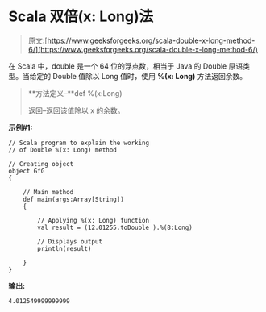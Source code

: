 # Scala 双倍(x: Long)法

> 原文:[https://www.geeksforgeeks.org/scala-double-x-long-method-6/](https://www.geeksforgeeks.org/scala-double-x-long-method-6/)

在 Scala 中，double 是一个 64 位的浮点数，相当于 Java 的 Double 原语类型。当给定的 Double 值除以 Long 值时，使用 **%(x: Long)** 方法返回余数。

> **方法定义–**def %(x:Long)
> 
> 返回–返回该值除以 x 的余数。

**示例#1:**

```
// Scala program to explain the working 
// of Double %(x: Long) method

// Creating object
object GfG
{ 

    // Main method
    def main(args:Array[String])
    {

        // Applying %(x: Long) function
        val result = (12.01255.toDouble ).%(8:Long)

        // Displays output
        println(result)

    }
}
```

**输出:**

```
4.012549999999999

```